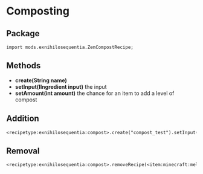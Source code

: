 # Composting

## Package
`import mods.exnihilosequentia.ZenCompostRecipe;`

## Methods
- **create(String name)**
- **setInput(IIngredient input)** the input
- **setAmount(int amount)** the chance for an item to add a level of compost


## Addition

```zenscript
<recipetype:exnihilosequentia:compost>.create("compost_test").setInput(<item:minecraft:oak_leaves>).setAmount(100);
```

## Removal

```zenscript
<recipetype:exnihilosequentia:compost>.removeRecipe(<item:minecraft:melon_slice>);
```
